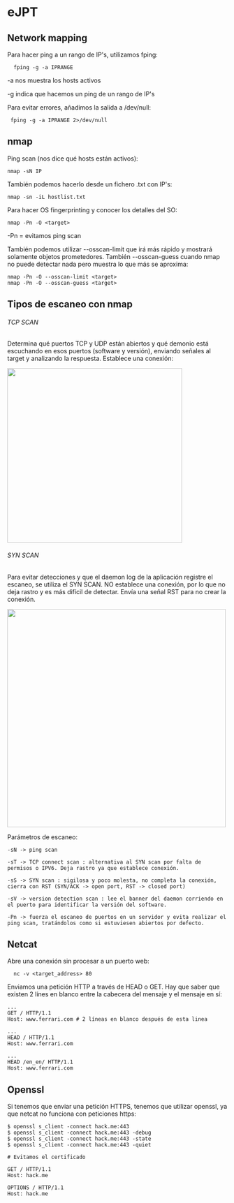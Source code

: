 # eJPT
 
   ## Network mapping

   Para hacer ping a un rango de IP's, utilizamos fping:

      fping -g -a IPRANGE

   -a nos muestra los hosts activos

   -g indica que hacemos un ping de un rango de IP's
   
   Para evitar errores, añadimos la salida a /dev/null:
   
     fping -g -a IPRANGE 2>/dev/null
     
   ## nmap
   
   Ping scan (nos dice qué hosts están activos):
   
    nmap -sN IP

  También podemos hacerlo desde un fichero .txt con IP's:
  
    nmap -sn -iL hostlist.txt
    
  Para hacer OS fingerprinting y conocer los detalles del SO:
  
    nmap -Pn -O <target>
    
  -Pn = evitamos ping scan
  
  También podemos utilizar --osscan-limit que irá más rápido y mostrará solamente objetos prometedores. También --osscan-guess cuando nmap no puede detectar nada pero muestra lo que más se aproxima:
  
    nmap -Pn -O --osscan-limit <target>
    nmap -Pn -O --osscan-guess <target>
    
## Tipos de escaneo con nmap

###### TCP SCAN

 Determina qué puertos TCP y UDP están abiertos y qué demonio está escuchando en esos puertos (software y versión), enviando señales al target y analizando la respuesta. Establece una conexión:
 
 <img src="https://user-images.githubusercontent.com/111526713/189317504-3e2cc9a2-0ced-47ee-a3c4-e4e271c9ddca.png" width="400" />

###### SYN SCAN

 Para evitar detecciones y que el daemon log de la aplicación registre el escaneo, se utiliza el SYN SCAN. NO establece una conexión, por lo que no deja rastro y es más difícil de detectar. Envía una señal RST para no crear la conexión.
 
 <img src="https://user-images.githubusercontent.com/111526713/189333458-edcb269b-d42d-4f15-9496-85f5fc12a1a1.png" width="500" />

Parámetros de escaneo:

    -sN -> ping scan

    -sT -> TCP connect scan : alternativa al SYN scan por falta de permisos o IPV6. Deja rastro ya que establece conexión.
    
    -sS -> SYN scan : sigilosa y poco molesta, no completa la conexión, cierra con RST (SYN/ACK -> open port, RST -> closed port)
    
    -sV -> version detection scan : lee el banner del daemon corriendo en el puerto para identificar la versión del software.
    
    -Pn -> fuerza el escaneo de puertos en un servidor y evita realizar el ping scan, tratándolos como si estuviesen abiertos por defecto.
    
   ## Netcat
   
   Abre una conexión sin procesar a un puerto web:
   
      nc -v <target_address> 80
   
  Enviamos una petición HTTP a través de HEAD o GET. Hay que saber que existen 2 línes en blanco entre la cabecera del mensaje y el mensaje en sí:
  
    ...
    GET / HTTP/1.1
    Host: www.ferrari.com # 2 líneas en blanco después de esta linea

    ...
    HEAD / HTTP/1.1
    Host: www.ferrari.com

    ...
    HEAD /en_en/ HTTP/1.1
    Host: www.ferrari.com
    
   ## Openssl
   
 Si tenemos que enviar una petición HTTPS, tenemos que utilizar openssl, ya que netcat no funciona con peticiones https:
 
    $ openssl s_client -connect hack.me:443
    $ openssl s_client -connect hack.me:443 -debug
    $ openssl s_client -connect hack.me:443 -state
    $ openssl s_client -connect hack.me:443 -quiet

    # Evitamos el certificado

    GET / HTTP/1.1
    Host: hack.me

    OPTIONS / HTTP/1.1
    Host: hack.me
